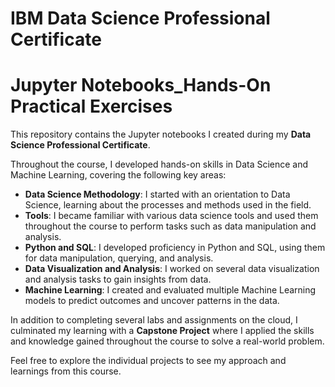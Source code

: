 # IBM Data Science Professional Certificate
# Jupyter Notebooks_Hands-On Practical Exercises

This repository contains the Jupyter notebooks I created during my **Data Science Professional Certificate**. 

Throughout the course, I developed hands-on skills in Data Science and Machine Learning, covering the following key areas:

- **Data Science Methodology**: I started with an orientation to Data Science, learning about the processes and methods used in the field.
- **Tools**: I became familiar with various data science tools and used them throughout the course to perform tasks such as data manipulation and analysis.
- **Python and SQL**: I developed proficiency in Python and SQL, using them for data manipulation, querying, and analysis.
- **Data Visualization and Analysis**: I worked on several data visualization and analysis tasks to gain insights from data.
- **Machine Learning**: I created and evaluated multiple Machine Learning models to predict outcomes and uncover patterns in the data.

In addition to completing several labs and assignments on the cloud, I culminated my learning with a **Capstone Project** where I applied the skills and knowledge gained throughout the course to solve a real-world problem.

Feel free to explore the individual projects to see my approach and learnings from this course.

